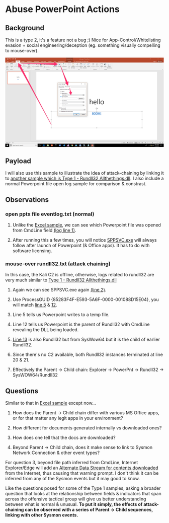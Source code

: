 # Abuse PowerPoint Actions

## Background
This is a type 2, it's a feature not a bug ;) Nice for App-Control/Whitelisting evasion + social engineering/deception (eg. something visually compelling to mouse-over).

![](addaction.png)

## Payload
I will also use this sample to illustrate the idea of attack-chaining by linking it to [another sample which is Type 1 - Rundll32 Allthethings.dll](https://github.com/jymcheong/SysmonResources/tree/master/6.%20Sample%20Data/stage%202%20(Get%20In)/2.%20run%20payloads/(Type%201)%20Allthethings.dll%20with%20rundll32). I also include a normal Powerpoint file open log sample for comparison & constrast.

## Observations

### open pptx file eventlog.txt (normal)
1. Unlike the [Excel sample](https://github.com/jymcheong/SysmonResources/tree/master/6.%20Sample%20Data/stage%202%20(Get%20In)/2.%20run%20payloads/(Type%202)%20Abuse%20MS%20Excel%20DDE), we can see which Powerpoint file was opened from CmdLine field [(log line 1)](https://github.com/jymcheong/SysmonResources/blob/9ee273f2f237f727bf1bf54d9459d539bef21c08/6.%20Sample%20Data/stage%202%20(Get%20In)/2.%20run%20payloads/(Type%202)%20Abuse%20MS%20PPT%20Mouse-over%20Action/open%20pptx%20file%20eventlog.txt#L1).

2. After running this a few times, you will notice [SPPSVC.exe](https://www.bleepingcomputer.com/startups/sppsvc.exe-25807.html) will always follow after launch of Powerpoint (& Office apps). It has to do with software licensing.

### mouse-over rundll32.txt (attack chaining)
In this case, the Kali C2 is offline, otherwise, logs related to rundll32 are very much similar to [Type 1 - Rundll32 Allthethings.dll](https://github.com/jymcheong/SysmonResources/tree/master/6.%20Sample%20Data/stage%202%20(Get%20In)/2.%20run%20payloads/(Type%201)%20Allthethings.dll%20with%20rundll32)

1. Again we can see SPPSVC.exe again [(line 2)](https://github.com/jymcheong/SysmonResources/blob/0f7dcae09c7a20d62f7fba320351e317d75084ed/6.%20Sample%20Data/stage%202%20(Get%20In)/2.%20run%20payloads/(Type%202)%20Abuse%20MS%20PPT%20Mouse-over%20Action/mouse-over%20rundll32%20eventlog.txt#L2).

2. Use ProcessGUID {85283F4F-E593-5A6F-0000-001088D15E04}, you will match [line 5](https://github.com/jymcheong/SysmonResources/blob/0f7dcae09c7a20d62f7fba320351e317d75084ed/6.%20Sample%20Data/stage%202%20(Get%20In)/2.%20run%20payloads/(Type%202)%20Abuse%20MS%20PPT%20Mouse-over%20Action/mouse-over%20rundll32%20eventlog.txt#L5) & [12](https://github.com/jymcheong/SysmonResources/blob/0f7dcae09c7a20d62f7fba320351e317d75084ed/6.%20Sample%20Data/stage%202%20(Get%20In)/2.%20run%20payloads/(Type%202)%20Abuse%20MS%20PPT%20Mouse-over%20Action/mouse-over%20rundll32%20eventlog.txt#L12).

3. Line 5 tells us Powerpoint writes to a temp file.
4. Line 12 tells us Powerpoint is the parent of Rundll32 with CmdLine revealing the DLL being loaded.
5. [Line 13](https://github.com/jymcheong/SysmonResources/blob/0f7dcae09c7a20d62f7fba320351e317d75084ed/6.%20Sample%20Data/stage%202%20(Get%20In)/2.%20run%20payloads/(Type%202)%20Abuse%20MS%20PPT%20Mouse-over%20Action/mouse-over%20rundll32%20eventlog.txt#L13) is also Rundll32 but from SysWow64 but it is the child of earlier Rundll32.
6. Since there's no C2 available, both Rundll32 instances terminated at line 20 & 21.
7. Effectively the Parent -> Child chain: Explorer -> PowerPnt -> Rundll32 -> SysWOW64/Rundll32

## Questions
Similar to that in [Excel sample](https://github.com/jymcheong/SysmonResources/tree/master/6.%20Sample%20Data/stage%202%20(Get%20In)/2.%20run%20payloads/(Type%202)%20Abuse%20MS%20Excel%20DDE) except now...

1. How does the Parent -> Child chain differ with various MS Office apps, or for that matter any legit apps in your environment?

2. How different for documents generated internally vs downloaded ones?

3. How does one tell that the docs are downloaded?

4. Beyond Parent -> Child chain, does it make sense to link to Sysmon Network Connection & other event types?

For question 3, beyond file path inferred from CmdLine, Internet Explorer/Edge will add an [Alternate Data Stream for contents downloaded](https://stackoverflow.com/questions/4496697/what-is-zone-identifier) from the Internet, thus causing that warning prompt. I don't think it can be inferred from any of the Sysmon events but it may good to know.

Like the questions posed for some of the Type 1 samples, asking a broader question that looks at the relationship between fields & indicators that span across the offensive tactical group will give us better understanding between what is normal & unusual. **To put it simply, the effects of attack-chaining can be observed with a series of Parent -> Child sequences, linking with other Sysmon events.**